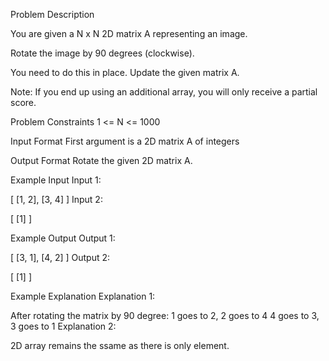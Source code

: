 Problem Description
 
 

You are given a N x N 2D matrix A representing an image.

Rotate the image by 90 degrees (clockwise).

You need to do this in place. Update the given matrix A.

Note: If you end up using an additional array, you will only receive a partial score.



Problem Constraints
1 <= N <= 1000



Input Format
First argument is a 2D matrix A of integers



Output Format
Rotate the given 2D matrix A.



Example Input
Input 1:

 [
    [1, 2],
    [3, 4]
 ]
Input 2:

 [
    [1]
 ]


Example Output
Output 1:

 [
    [3, 1],
    [4, 2]
 ]
Output 2:

 [
    [1]
 ]


Example Explanation
Explanation 1:

 After rotating the matrix by 90 degree:
 1 goes to 2, 2 goes to 4
 4 goes to 3, 3 goes to 1
Explanation 2:

 2D array remains the ssame as there is only element.